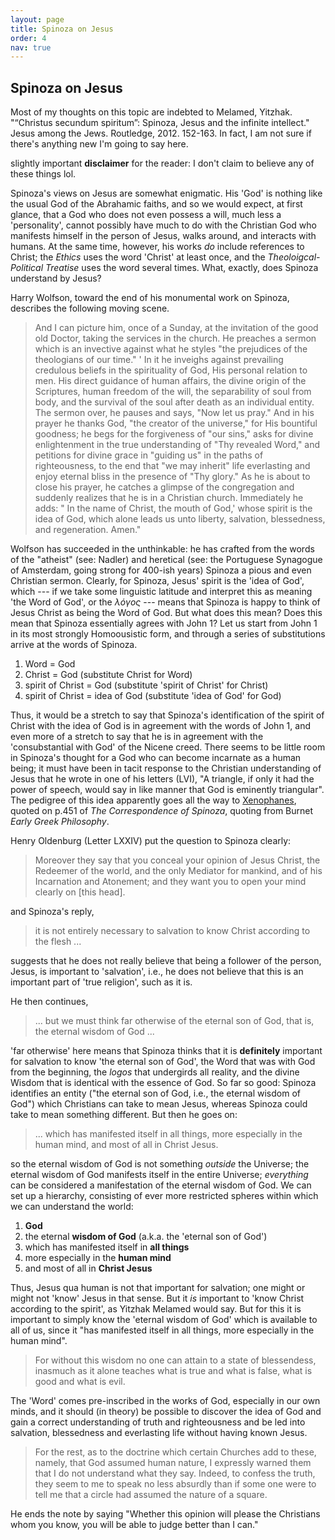 ```yaml
---
layout: page
title: Spinoza on Jesus
order: 4
nav: true
---
```


## Spinoza on Jesus

Most of my thoughts on this topic are indebted to Melamed, Yitzhak. "“Christus secundum spiritum”: Spinoza, Jesus and the infinite intellect." Jesus among the Jews. Routledge, 2012. 152-163. In fact, I am not sure if there's anything new I'm going to say here. 

slightly important **disclaimer** for the reader: I don't claim to believe any of these things lol. 

Spinoza's views on Jesus are somewhat enigmatic. His 'God' is nothing like the usual God of the Abrahamic faiths, and so we would expect, at first glance, that a God who does not even possess a will, much less a 'personality', cannot possibly have much to do with the Christian God who manifests himself in the person of Jesus, walks around, and interacts with humans. At the same time, however, his works _do_ include references to Christ; the _Ethics_ uses the word 'Christ' at least once, and the _Theoloigcal-Political Treatise_ uses the word several times. What, exactly, does Spinoza understand by Jesus?

Harry Wolfson, toward the end of his monumental work on Spinoza, describes the following moving scene.

> And I can picture him, once of a Sunday, at the invitation of the good old Doctor, taking the services in the church. He preaches a sermon which is an invective against what he styles "the prejudices of the theologians of our time." ' In it he inveighs against prevailing credulous beliefs in the spirituality of God, His  personal relation to men. His direct guidance of human affairs, the divine origin of the Scriptures, human freedom of the will, the separability of soul from body, and the survival of the soul after death as an individual entity. The sermon over, he pauses and says, "Now let us pray." And in his prayer he thanks God, "the creator of the universe," for His bountiful goodness; he begs for the forgiveness of "our sins," asks for divine enlightenment in the true understanding of "Thy revealed Word," and petitions for divine grace in "guiding us" in the paths of righteousness, to the end that "we may inherit" life everlasting and enjoy eternal bliss in the presence of "Thy glory." As he is about to close his prayer, he catches a glimpse of the congregation and suddenly realizes that he is in a Christian church. Immediately he adds: " In the name of Christ, the mouth of God,' whose spirit is the idea of God, which alone leads us unto liberty, salvation, blessedness, and regeneration. Amen."

Wolfson has succeeded in the unthinkable: he has crafted from the words of the "atheist" (see: Nadler) and heretical (see: the Portuguese Synagogue of Amsterdam, going strong for 400-ish years) Spinoza a pious and even Christian sermon. Clearly, for Spinoza, Jesus' spirit is the 'idea of God', which --- if we take some linguistic latitude and interpret this as meaning 'the Word of God', or the _λόγος_ --- means that Spinoza is happy to think of Jesus Christ as being the Word of God. But what does this mean? Does this mean that Spinoza essentially agrees with John 1? Let us start from John 1 in its most strongly Homoousistic form, and through a series of substitutions arrive at the words of Spinoza.

1. Word = God
2. Christ = God (substitute Christ for Word)
3. spirit of Christ = God (substitute 'spirit of Christ' for Christ)
4. spirit of Christ = idea of God (substitute 'idea of God' for God)

Thus, it would be a stretch to say that Spinoza's identification of the spirit of Christ with the idea of God is in agreement with the words of John 1, and even more of a stretch to say that he is in agreement with the 'consubstantial with God' of the Nicene creed. There seems to be little room in Spinoza's thought for a God who can become incarnate as a human being; it must have been in tacit response to the Christian understanding of Jesus that he wrote in one of his letters (LVI), "A triangle, if only it had the power of speech, would say in like manner that God is eminently triangular". The pedigree of this idea apparently goes all the way to [Xenophanes](https://en.wikipedia.org/wiki/Xenophanes), quoted on p.451 of _The Correspondence of Spinoza_, quoting from Burnet _Early Greek Philosophy_.

Henry Oldenburg (Letter LXXIV) put the question to Spinoza clearly:
> Moreover they say that you conceal your opinion of Jesus Christ, the Redeemer of the world, and the only Mediator for mankind, and of his Incarnation and Atonement; and they want you to open your mind clearly on [this head].

and Spinoza's reply,
> it is not entirely necessary to salvation to know Christ according to the flesh ...

suggests that he does not really believe that being a follower of the person, Jesus, is important to 'salvation', i.e., he does not believe that this is an important part of 'true religion', such as it is.

He then continues,
> ... but we must think far otherwise of the eternal son of God, that is, the eternal wisdom of God ...

'far otherwise' here means that Spinoza thinks that it is **definitely** important for salvation to know 'the eternal son of God', the Word that was with God from the beginning, the _logos_ that undergirds all reality, and the divine Wisdom that is identical with the essence of God. So far so good: Spinoza identifies an entity ("the eternal son of God, i.e., the eternal wisdom of God") which Christians can take to mean Jesus, whereas Spinoza could take to mean something different. But then he goes on:
> ... which has manifested itself in all things, more especially in the human mind, and most of all in Christ Jesus.

so the eternal wisdom of God is not something _outside_ the Universe; the eternal wisdom of God manifests itself in the entire Universe; _everything_ can be considered a manifestation of the eternal wisdom of God. We can set up a hierarchy, consisting of ever more restricted spheres within which we can understand the world:

1. **God**
2. the eternal **wisdom of God** (a.k.a. the 'eternal son of God')
3. which has manifested itself in **all things**
4. more especially in the **human mind**
5. and most of all in **Christ Jesus**

Thus, Jesus qua human is not that important for salvation; one might or might not 'know' Jesus in that sense. But it _is_ important to 'know Christ according to the spirit', as Yitzhak Melamed would say. But for this it is important to simply know the 'eternal wisdom of God' which is available to all of us, since it "has manifested itself in all things, more especially in the human mind". 


> For without this wisdom no one can attain to a state of blessendess, inasmuch as it alone teaches what is true and what is false, what is good and what is evil.

The 'Word' comes pre-inscribed in the works of God, especially in our own minds, and it should (in theory) be possible to discover the idea of God and gain a correct understanding of truth and righteousness and be led into salvation, blessedness and everlasting life without having known Jesus.

> For the rest, as to the doctrine which certain Churches add to these, namely, that God assumed human nature, I expressly warned them that I do not understand what they say. Indeed, to confess the truth, they seem to me to speak no less absurdly than if some one were to tell me that a circle had assumed the nature of a square.

He ends the note by saying "Whether this opinion will please the Christians whom you know, you will be able to judge better than I can."


